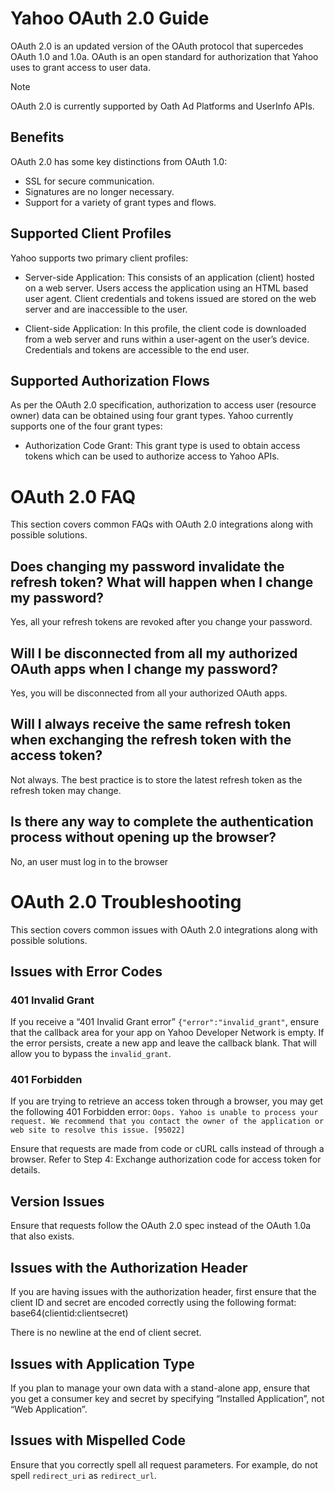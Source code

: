 # Yahoo OAuth 2.0 Guide

OAuth 2.0 is an updated version of the OAuth protocol that supercedes OAuth 1.0 and 1.0a. OAuth is an open standard for authorization that Yahoo uses to grant access to user data.

Note

OAuth 2.0 is currently supported by Oath Ad Platforms and UserInfo APIs.

## Benefits

OAuth 2.0 has some key distinctions from OAuth 1.0:
- SSL for secure communication.
- Signatures are no longer necessary.
- Support for a variety of grant types and flows.

## Supported Client Profiles

Yahoo supports two primary client profiles:
- Server-side Application: This consists of an application (client) hosted on a web server. Users access the application using an HTML based user agent. Client credentials and tokens issued are stored on the web server and are inaccessible to the user.

- Client-side Application: In this profile, the client code is downloaded from a web server and runs within a user-agent on the user’s device. Credentials and tokens are accessible to the end user.

## Supported Authorization Flows

As per the OAuth 2.0 specification, authorization to access user (resource owner) data can be obtained using four grant types. Yahoo currently supports one of the four grant types:

- Authorization Code Grant: This grant type is used to obtain access tokens which can be used to authorize access to Yahoo APIs.

# OAuth 2.0 FAQ
This section covers common FAQs with OAuth 2.0 integrations along with possible solutions.

## Does changing my password invalidate the refresh token? What will happen when I change my password?
Yes, all your refresh tokens are revoked after you change your password.

## Will I be disconnected from all my authorized OAuth apps when I change my password?
Yes, you will be disconnected from all your authorized OAuth apps.

## Will I always receive the same refresh token when exchanging the refresh token with the access token?
Not always. The best practice is to store the latest refresh token as the refresh token may change.

## Is there any way to complete the authentication process without opening up the browser?
No, an user must log in to the browser


# OAuth 2.0 Troubleshooting

This section covers common issues with OAuth 2.0 integrations along with possible solutions.

## Issues with Error Codes

### 401 Invalid Grant

If you receive a “401 Invalid Grant error” `{"error":"invalid_grant"`, ensure that the callback area for your app on Yahoo Developer Network is empty. If the error persists, create a new app and leave the callback blank. That will allow you to bypass the `invalid_grant`.

### 401 Forbidden

If you are trying to retrieve an access token through a browser, you may get the following 401 Forbidden error: `Oops. Yahoo is unable to process your request. We recommend that you contact the owner of the application or web site to resolve this issue. [95022]`

Ensure that requests are made from code or cURL calls instead of through a browser. Refer to Step 4: Exchange authorization code for access token for details.

## Version Issues

Ensure that requests follow the OAuth 2.0 spec instead of the OAuth 1.0a that also exists.

## Issues with the Authorization Header

If you are having issues with the authorization header, first ensure that the client ID and secret are encoded correctly using the following format: base64(clientid:clientsecret)

There is no newline at the end of client secret.

## Issues with Application Type

If you plan to manage your own data with a stand-alone app, ensure that you get a consumer key and secret by specifying “Installed Application”, not “Web Application”.

## Issues with Mispelled Code
Ensure that you correctly spell all request parameters. For example, do not spell `redirect_uri` as `redirect_url`.